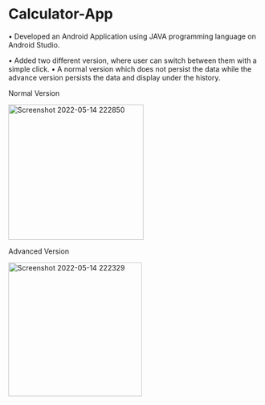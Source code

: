 # Calculator-App

•	Developed an Android Application using JAVA programming language on Android Studio.

•	Added two different version, where user can switch between them with a simple click.
•	A normal version which does not persist the data while the advance version persists the data and display under the history. 

Normal Version

<img width="269" alt="Screenshot 2022-05-14 222850" src="https://user-images.githubusercontent.com/59780645/168454682-5b7ee8a7-bdba-4cd3-bea9-de2cf3916571.png">

Advanced Version

<img width="266" alt="Screenshot 2022-05-14 222329" src="https://user-images.githubusercontent.com/59780645/168454683-93b2b6b3-908a-4475-80ed-a2084b9b6320.png">

